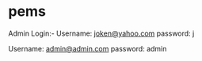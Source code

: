 # pems

Admin Login:-
Username: joken@yahoo.com
password: j

Username: admin@admin.com
password: admin